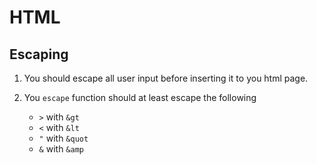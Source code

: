# HTML

## Escaping

1. You should escape all user input before inserting it to you html page. 

2. You `escape` function should at least escape the following
    * `>` with `&gt`
    * `<` with `&lt`
    * `"` with `&quot`
    * `&` with `&amp`   